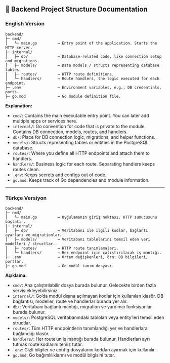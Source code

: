 ## 📄 Backend Project Structure Documentation

### English Version

```
backend/
├─ cmd/
│   └─ main.go         → Entry point of the application. Starts the HTTP server.
├─ internal/
│   ├─ db/             → Database-related code, like connection setup and migrations.
│   ├─ models/         → Data models / structs representing database tables.
│   ├─ routes/         → HTTP route definitions.
│   └─ handlers/       → Route handlers, the logic executed for each endpoint.
├─ .env                → Environment variables, e.g., DB credentials, ports.
├─ go.mod              → Go module definition file.
```

**Explanation:**

* `cmd/`: Contains the main executable entry point. You can later add multiple apps or services here.
* `internal/`: Go convention for code that is private to the module. Contains DB connection, models, routes, and handlers.
* `db/`: Place for DB connection logic, migrations, and helper functions.
* `models/`: Structs representing tables or entities in the PostgreSQL database.
* `routes/`: Where you define all HTTP endpoints and attach them to handlers.
* `handlers/`: Business logic for each route. Separating handlers keeps routes clean.
* `.env`: Keeps secrets and configs out of code.
* `go.mod`: Keeps track of Go dependencies and module information.

---

### Türkçe Versiyon

```
backend/
├─ cmd/
│   └─ main.go         → Uygulamanın giriş noktası. HTTP sunucusunu başlatır.
├─ internal/
│   ├─ db/             → Veritabanı ile ilgili kodlar, bağlantı ayarları ve migrationlar.
│   ├─ models/         → Veritabanı tablolarını temsil eden veri modelleri / structlar.
│   ├─ routes/         → HTTP route tanımlamaları.
│   └─ handlers/       → Her endpoint için çalıştırılacak iş mantığı.
├─ .env                → Ortam değişkenleri, örn: DB bilgileri, portlar.
├─ go.mod              → Go modül tanım dosyası.
```

**Açıklama:**

* `cmd/`: Ana çalıştırılabilir dosya burada bulunur. Gelecekte birden fazla servis ekleyebilirsiniz.
* `internal/`: Go’da modül dışına açılmayan kodlar için kullanılan klasör. DB bağlantısı, modeller, route ve handlerlar burada yer alır.
* `db/`: Veritabanı bağlantı mantığı, migration ve yardımcı fonksiyonlar burada bulunur.
* `models/`: PostgreSQL veritabanındaki tabloları veya entity’leri temsil eden structlar.
* `routes/`: Tüm HTTP endpointlerin tanımlandığı yer ve handlerlara bağlandığı klasör.
* `handlers/`: Her route’un iş mantığı burada bulunur. Handlerları ayrı tutmak route kodlarını temiz tutar.
* `.env`: Gizli bilgiler ve config dosyalarını koddan ayırmak için kullanılır.
* `go.mod`: Go bağımlılıklarını ve modül bilgisini tutar.
